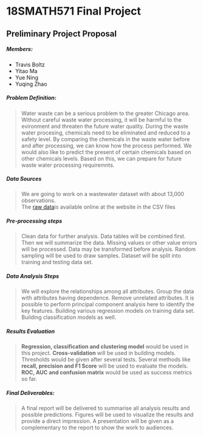 # 18SMATH571 Final Project
## Preliminary Project Proposal

##### Members:
- Travis Boltz
- Yitao Ma
- Yue Ning
- Yuqing Zhao

##### Problem Definition:
>  Water waste can be a serious problem to the greater Chicago area. 
>  Without careful waste water processing, it will be harmful to the evironment and threaten the future water quality. 
>  During the waste water procesing, chemicals need to be eliminated and reduced to a safety level. 
>  By comparing the chemicals in the waste water before and after processing, we can know how the process performed. 
>  We would also like to predict the present of certain chemicals based on other chemicals levels. Based on this, 
>  we can prepare for future waste water processing requiremnts.


##### Data Sources
>  We are going to work on a wastewater dataset with about 13,000 observations.  
> The [raw data](http://www.mwrd.org/irj/portal/anonymous?NavigationTarget=navurl://9f766d4f820e9482d016681c86031b76)is available online at the website in the CSV files
  
  
##### Pre-processing steps 
>  Clean data for further analysis. Data tables will be combined first. 
>  Then we will summarize the data. Missing values or other value errors will be processed.
>  Data may be transformed before analysis. Random sampling will be used to draw samples. 
>  Dataset will be split into training and testing data set.   
 

##### Data Analysis Steps
>  We will explore the relationships among all attributes. 
>  Group the data with attributes having dependence. 
>  Remove unrelated attributes. 
>  It is possible to perform principal component analysis here to identify the key features. 
>  Building various regression models on training data set. Building classification models as well.   
 
  
##### Results Evaluation
>  __Regression, classification and clustering model__ would be used in this project.
>  __Cross-validation__ will be used in building models.
>  Thresholds would be given after several tests.
>  Several methods like __recall, precision and F1 Score__ will be used to evaluate the models. 
>  __ROC, AUC and confusion matrix__ would be used as success metrics so far.
  

##### Final Deliverables:
>  A final report will be delivered to summarise all analysis results and possible predictions. 
>  Figures will be used to visualize the results and provide a direct impression. 
>  A presentation will be given as a complementary to the report to show the work to audiences.

